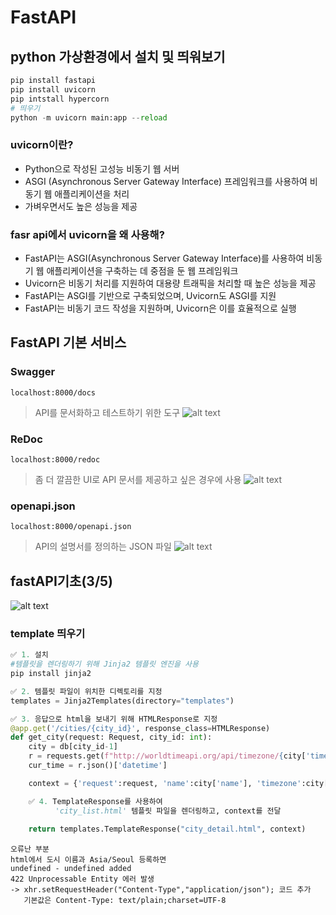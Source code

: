 # FastAPI

## python 가상환경에서 설치 및 띄워보기
```python
pip install fastapi
pip install uvicorn
pip intstall hypercorn
# 띄우기
python -m uvicorn main:app --reload
```
### uvicorn이란?
* Python으로 작성된 고성능 비동기 웹 서버
* ASGI (Asynchronous Server Gateway Interface) 프레임워크를 사용하여 비동기 웹 애플리케이션을 처리
* 가벼우면서도 높은 성능을 제공

### fasr api에서 uvicorn을 왜 사용해?
* FastAPI는 ASGI(Asynchronous Server Gateway Interface)를 사용하여 비동기 웹 애플리케이션을 구축하는 데 중점을 둔 웹 프레임워크
* Uvicorn은 비동기 처리를 지원하여 대용량 트래픽을 처리할 때 높은 성능을 제공
* FastAPI는 ASGI를 기반으로 구축되었으며, Uvicorn도 ASGI를 지원
* FastAPI는 비동기 코드 작성을 지원하며, Uvicorn은 이를 효율적으로 실행

## FastAPI 기본 서비스
### Swagger
```localhost:8000/docs```
> API를 문서화하고 테스트하기 위한 도구
![alt text](./image/swagger.png)

### ReDoc 
```localhost:8000/redoc```
> 좀 더 깔끔한 UI로 API 문서를 제공하고 싶은 경우에 사용
![alt text](./image/redoc.png)

### openapi.json
```localhost:8000/openapi.json```
> API의 설명서를 정의하는 JSON 파일
![alt text](./image/openapi_json.png)

## fastAPI기초(3/5)

![alt text](./image/3_5.png)
### template 띄우기
```python
✅ 1. 설치
#템플릿을 렌더링하기 위해 Jinja2 템플릿 엔진을 사용
pip install jinja2

✅ 2. 템플릿 파일이 위치한 디렉토리를 지정
templates = Jinja2Templates(directory="templates")

✅ 3. 응답으로 html을 보내기 위해 HTMLResponse로 지정
@app.get('/cities/{city_id}', response_class=HTMLResponse)
def get_city(request: Request, city_id: int):
    city = db[city_id-1]
    r = requests.get(f"http://worldtimeapi.org/api/timezone/{city['timezone']}")
    cur_time = r.json()['datetime']

    context = {'request':request, 'name':city['name'], 'timezone':city['timezone'], 'current_time': cur_time}

    ✅ 4. TemplateResponse를 사용하여 
          'city_list.html' 템플릿 파일을 렌더링하고, context를 전달
          
    return templates.TemplateResponse("city_detail.html", context)
```

```
오류난 부분
html에서 도시 이름과 Asia/Seoul 등록하면
undefined - undefined added
422 Unprocessable Entity 에러 발생
-> xhr.setRequestHeader("Content-Type","application/json"); 코드 추가
   기본값은 Content-Type: text/plain;charset=UTF-8
```